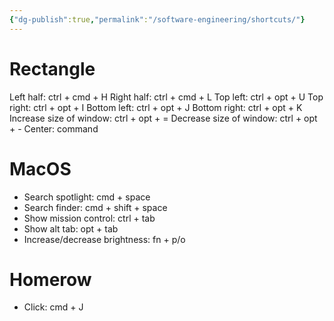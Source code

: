 ```yaml
---
{"dg-publish":true,"permalink":"/software-engineering/shortcuts/"}
---
```


# Rectangle
Left half: ctrl + cmd + H
Right half: ctrl + cmd + L
Top left: ctrl + opt + U
Top right: ctrl + opt + I
Bottom left: ctrl + opt + J
Bottom right: ctrl + opt + K
Increase size of window: ctrl + opt + =
Decrease size of window: ctrl + opt + -
Center: command 


# MacOS
- Search spotlight: cmd + space
- Search finder: cmd + shift + space
- Show mission control: ctrl + tab
- Show alt tab: opt + tab
- Increase/decrease brightness: fn + p/o

# Homerow
- Click: cmd + J